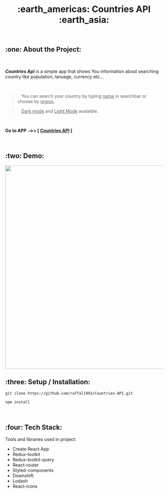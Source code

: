 
<h1 align="center">:earth_americas: Countries API :earth_asia:</h1>

<br>

<h2>:one: About the Project:</h2>
<br>


 <strong><em>Countries Api</em></strong> is a simple app that shows You information about searching country like population, lanuage, currency etc... 
 
<br>

> &nbsp;&nbsp; You can search your country by typing <ins>name</ins> in searchbar or choose by <ins>region</ins>. 

> &nbsp;&nbsp; <ins>Dark mode</ins> and <ins>Light Mode</ins> avalaible.
<br>

**Go to APP -->> [ [Countries API](https://raffal1993.github.io/Countries-API/) ]**

<br>
<h2>:two: Demo:</h2>

<img src="https://drive.google.com/uc?export=view&id=1qTt4Fqe1aMeLau8PYyUSh6Ed7AHVwc4h" style="width: 650px; max-width: 100%; height: auto" />
<br>

<h2>:three: Setup / Installation:</h2>

<pre><code>git clone https://github.com/raffal1993/Countries-API.git</code></pre>

<pre><code>npm install</code></pre>
<br>

<h2>:four: Tech Stack:</h2>

Tools and libraries used in project:

 <ul>
 
 <li>Create React App</li>
 <li>Redux-toolkit</li>
 <li>Redux-toolkit-query</li>
 <li>React-router</li>
 <li>Styled-components</li>
 <li>Downshift</li>
 <li>Lodash</li>
 <li>React-icons</li>
 
 </ul>





